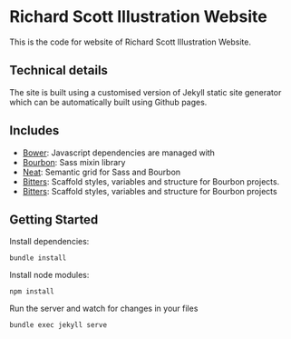# Richard Scott Illustration Website

This is the code for website of Richard Scott Illustration Website.

## Technical details

The site is built using a customised version of Jekyll static site generator which can be automatically built using Github pages.

## Includes

* [Bower](http://bourbon.io):
  Javascript dependencies are managed with
* [Bourbon](http://bourbon.io):
  Sass mixin library
* [Neat](http://neat.bourbon.io):
  Semantic grid for Sass and Bourbon
* [Bitters](http://bitters.bourbon.io):
  Scaffold styles, variables and structure for Bourbon projects.
* [Bitters](http://bitters.bourbon.io):
  Scaffold styles, variables and structure for Bourbon projects

## Getting Started

Install dependencies:
```
bundle install
```
	
Install node modules:
```
npm install
```

Run the server and watch for changes in your files
```
bundle exec jekyll serve
```
